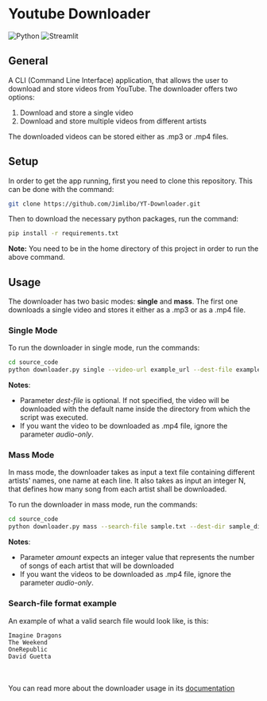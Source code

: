 # Youtube Downloader

![Python](https://img.shields.io/badge/python-v3.10+-blue.svg)
![Streamlit](https://img.shields.io/badge/pytube-v15.0.0-red.svg)


## General
A CLI (Command Line Interface) application, that allows the user to download and 
store videos from YouTube. The downloader offers two options:
1) Download and store a single video
2) Download and store multiple videos from different artists

The downloaded videos can be stored either as .mp3 or .mp4 files.

## Setup
In order to get the app running, first you need to clone this repository.
This can be done with the command:
```bash
git clone https://github.com/Jimlibo/YT-Downloader.git
```
Then to download the necessary python packages, run the command:
```bash
pip install -r requirements.txt
```
<b>Note:</b> You need to be in the home directory of this project in order to run 
the above command.

## Usage
The downloader has two basic modes: <b>single</b> and <b>mass</b>. The first 
one downloads a single video and stores it either as a .mp3 or as a .mp4 file.

### Single Mode
To run the downloader in single mode, run the commands:
```bash
cd source_code
python downloader.py single --video-url example_url --dest-file example_file --audio-only
```
<b>Notes</b>:
* Parameter <i>dest-file</i> is optional. If not specified, the video will be downloaded
with the default name inside the directory from which the script was executed.
* If you want the video to be downloaded as .mp4 file, ignore the parameter
<i>audio-only</i>.

### Mass Mode
In mass mode, the downloader takes as input a text file containing different artists' names, 
one name at each line. It also takes as input an integer N, that defines how many song from
each artist shall be downloaded.

To run the downloader in mass mode, run the commands:
```bash
cd source_code
python downloader.py mass --search-file sample.txt --dest-dir sample_dir --amount N --audio-only
```
<b>Notes</b>:
* Parameter <i>amount</i> expects an integer value that represents the number of songs of each artist
that will be downloaded
* If you want the videos to be downloaded as .mp4 file, ignore the parameter
<i>audio-only</i>.

### Search-file format example
An example of what a valid search file would look like, is this:
```text
Imagine Dragons
The Weekend
OneRepublic
David Guetta
```

\
\
You can read more about the downloader usage in its [documentation]

[documentation]: https://github.com/Jimlibo/YT-Downloader/blob/main/source_code/downloader.py



